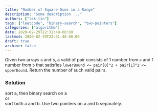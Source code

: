 ```yaml
---
title: "Number of Square Sums in a Range"
description: "Some description ..."
authors: ["lek-tin"]
tags: ["leetcode", "binary-search", "two-pointers"]
categories: ["algorithm"]
date: 2020-02-29T22:31:48-08:00
lastmod: 2020-02-29T22:31:48-08:00
draft: true
archive: false
---
```

Given two arrays `a` and `b`, a valid of pair consists of 1 number from `a` and 1 number from `b` that satisfies `lowerBound <= pair[0]^2 + pair[1]^2 <= upperBound`. Return the number of such valid pairs.

### Solution
sort a, then binary search on a  
or  
sort both a and b. Use two pointers on a and b separately.